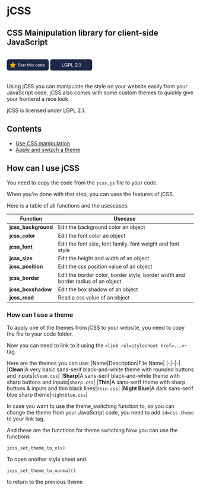 # jCSS
## CSS Mainipulation library for client-side JavaScript

<br>
<img src=./star_this.png height=30>
<img src=./lgpl.png height=30>
<br><br>

Using jCSS you can manipulate the style on your website easily from your JavaScript code.
jCSS also comes with some custom themes to quickly give your frontend a nice look.

jCSS is licensed under LGPL 2.1.

## Contents
- [Use CSS manipulation](#how-can-i-use-jcss)
- [Apply and swizch a theme](#how-can-i-use-a-theme)


## How can I use jCSS
You need to copy the code from the `jcss.js` file to your code.

When you're done with that step, you can uses the features of jCSS.

Here is a table of all functions and the usescases:

|Function|Usecase|
|-|-|
|**jcss_background**|Edit the background color an object|
|**jcss_color**|Edit the font color an object|
|**jcss_font**|Edit the font size, font family, font weight and font style|
|**jcss_size**|Edit the height and width of an object|
|**jcss_position**|Edit the css position value of an object|
|**jcss_border**|Edit the border color, border style, border width and border radius of an object|
|**jcss_boxshadow**|Edit the box shadow of an object|
|**jcss_read**|Read a css value of an object|

### How can I use a theme
To apply one of the themes from jCSS to your website, you need to copy the file to your code folder.

Now you can need to link to it using the `<link rel=stylesheet href=...>`-tag.

Here are the themes you can use:
|Name|Description|File Name|
|-|-|-|
|**Clean**|A very basic sans-serif black-and-white theme with rounded buttons and inputs|``clean.css``|
|**Sharp**|A sans-serif black-and-white theme with sharp buttons and inputs|``sharp.css``|
|**Thin**|A sans-serif theme with sharp buttons & inputs and thin black lines|``thin.css``|
|**Night Blue**|A dark sans-serif blue sharp theme|``nightblue.css``|

In case you want to use the theme_switching function to, so you can change the theme from your JavaScript code, you need to add `id=css-theme` to your link tag.

And these are the functions for theme switching
Now you can use the functions
```
jcss_set_theme_to_x(x)
```
To open another style sheet
and
```
jcss_set_theme_to_normal()
```
to return to the previous theme